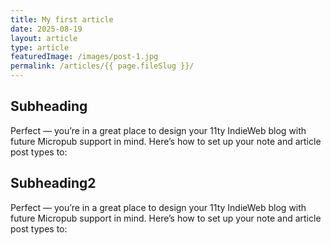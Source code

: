 ```yaml
---
title: My first article
date: 2025-08-19
layout: article
type: article
featuredImage: /images/post-1.jpg
permalink: /articles/{{ page.fileSlug }}/
---
```



## Subheading
Perfect — you’re in a great place to design your 11ty IndieWeb blog with future Micropub support in mind. Here’s how to set up your note and article post types to:

## Subheading2
Perfect — you’re in a great place to design your 11ty IndieWeb blog with future Micropub support in mind. Here’s how to set up your note and article post types to:
